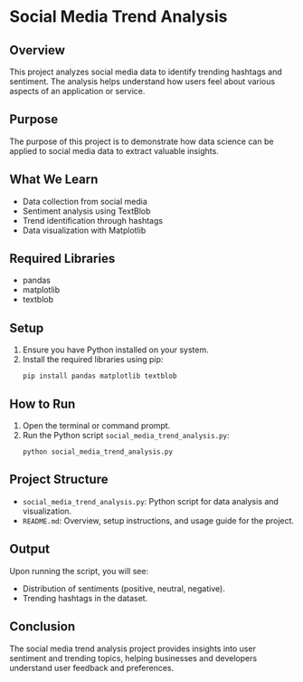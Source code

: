 # Social Media Trend Analysis

## Overview

This project analyzes social media data to identify trending hashtags and sentiment. The analysis helps understand how users feel about various aspects of an application or service.

## Purpose

The purpose of this project is to demonstrate how data science can be applied to social media data to extract valuable insights.

## What We Learn

- Data collection from social media
- Sentiment analysis using TextBlob
- Trend identification through hashtags
- Data visualization with Matplotlib

## Required Libraries

- pandas
- matplotlib
- textblob

## Setup

1. Ensure you have Python installed on your system.
2. Install the required libraries using pip:
    ```
    pip install pandas matplotlib textblob
    ```

## How to Run

1. Open the terminal or command prompt.
2. Run the Python script `social_media_trend_analysis.py`:
    ```
    python social_media_trend_analysis.py
    ```

## Project Structure

- `social_media_trend_analysis.py`: Python script for data analysis and visualization.
- `README.md`: Overview, setup instructions, and usage guide for the project.

## Output

Upon running the script, you will see:
- Distribution of sentiments (positive, neutral, negative).
- Trending hashtags in the dataset.

## Conclusion

The social media trend analysis project provides insights into user sentiment and trending topics, helping businesses and developers understand user feedback and preferences.
